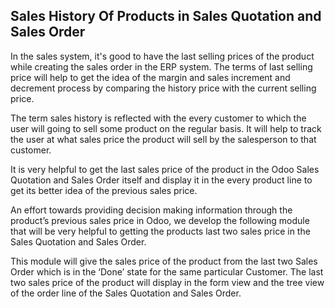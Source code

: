 Sales History Of Products in Sales Quotation and Sales Order
------------------------------------------------------------

In the sales system, it's good to have the last selling prices of the product while creating the sales order in the ERP system. The terms of last selling price will help to get the idea of the margin and sales increment and decrement process by comparing the history price with the current selling price.

The term sales history is reflected with the every customer to which the user will going to sell some product on the regular basis. It will help to track the user at what sales price the product will sell by the salesperson to that customer.

It is very helpful to get the last sales price of the product in the Odoo Sales Quotation and Sales Order itself and display it in the every product line to get its better idea of the previous sales price. 

An effort towards providing decision making information through the product’s previous sales price in Odoo, we develop the following module that will be very helpful to getting the products last two sales price in the Sales Quotation and Sales Order.

This module will give the sales price of the product from the last two Sales Order which is in the ‘Done’ state for the same particular Customer. The last two sales price of the product will display in the form view and the tree view of the order line of the Sales Quotation and Sales Order.


